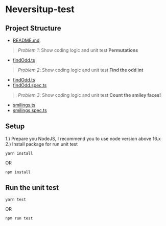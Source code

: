 # Neversitup-test

## Project Structure


- [README.md](./README.md)
> *Problem 1*: Show coding logic and unit test **Permutations**
- [findOdd.ts](./findOdd.ts)

> *Problem 2*: Show coding logic and unit test **Find the odd int**
- [findOdd.ts](./findOdd.ts)
- [findOdd.spec.ts](./findOdd.spec.ts)

> *Problem 3*: Show coding logic and unit test **Count the smiley faces!**
- [smilings.ts](./smilings.ts)
- [smilings.spec.ts](./smilings.spec.ts)


## Setup
1.) Prepare you NodeJS, I recommend you to use node version above 16.x
2.) Install package for run unit test
```
yarn install
```
OR
```
npm install
```

## Run the unit test

```
yarn test
```
OR
```
npm run test
```